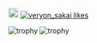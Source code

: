 <p align="left">
  <//qiita.com/VeyronSakai">
    <img height="20" src="https://qiita-badge.apiapi.app/s/VeyronSakai/contributions.svg" />
  </a>
   <a href="https://zenn.dev/veryon_sakai">
    <img src="https://zenn.badge.nikaera.com/s/veryon_sakai/likes?style=plastic" alt="veryon_sakai likes" />
  </a>
</p>

![trophy](https://github-readme-stats-git-masterrstaa-rickstaa.vercel.app/api?username=VeyronSakai&show_icons=true)
![trophy](https://github-profile-trophy.vercel.app/?username=VeyronSakai&column=9)
